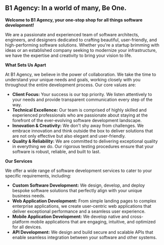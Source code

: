 ## B1 Agency: In a world of many, Be One.

**Welcome to B1 Agency, your one-stop shop for all things software development!**

We are a passionate and experienced team of software architects, engineers, and designers dedicated to crafting beautiful, user-friendly, and high-performing software solutions. Whether you're a startup brimming with ideas or an established company seeking to modernize your infrastructure, we have the expertise and creativity to bring your vision to life.

**What Sets Us Apart**

At B1 Agency, we believe in the power of collaboration. We take the time to understand your unique needs and goals, working closely with you throughout the entire development process. Our core values are:

* **Client Focus:** Your success is our top priority. We listen attentively to your needs and provide transparent communication every step of the way.
* **Technical Excellence:** Our team is comprised of highly skilled and experienced professionals who are passionate about staying at the forefront of the ever-evolving software development landscape. 
* **Innovation & Creativity:** We don't shy away from challenges. We embrace innovation and think outside the box to deliver solutions that are not only effective but also elegant and user-friendly.
* **Quality & Reliability:** We are committed to delivering exceptional quality in everything we do. Our rigorous testing procedures ensure that your software is robust, reliable, and built to last.

**Our Services**

We offer a wide range of software development services to cater to your specific requirements, including:

* **Custom Software Development:**  We design, develop, and deploy bespoke software solutions that perfectly align with your unique business needs.
* **Web Application Development:** From simple landing pages to complex enterprise applications, we create user-centric web applications that deliver exceptional performance and a seamless user experience.
* **Mobile Application Development:**  We develop native and cross-platform mobile applications that are engaging, intuitive, and optimized for all devices.
* **API Development:** We design and build secure and scalable APIs that enable seamless integration between your software and other systems.
